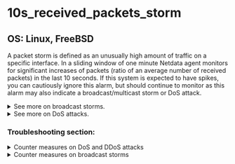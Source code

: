 # 10s_received_packets_storm

## OS: Linux, FreeBSD

A packet storm is defined as an unusually high amount of traffic on a specific interface. In a sliding window of one minute
Netdata agent monitors for significant increases of packets (ratio of an average number of received packets) in the last
10 seconds. If this system is expected to have spikes, you can cautiously ignore this alarm, but should continue to monitor as this 
alarm may also indicate a broadcast/multicast storm or DoS attack.

<details>
<summary>See more on broadcast storms.</summary>

A broadcast storm is the accumulation of broadcast and multicast traffic on a computer network. Extreme amounts of
broadcast traffic constitute a "broadcast storm". It can consume sufficient network resources so as to render the
network unable to transport normal traffic. Most commonly the cause is a switching loop in the Ethernet wiring topology.
As broadcasts and multicasts are forwarded by switches out of every port, the switch or switches will repeatedly
rebroadcast broadcast messages and flood the network. Since the Layer 2 header does not support a time to live (TTL)
value, if a frame is sent into a looped topology, it can loop forever.

</details>


<details>
<summary>See more on DoS attacks.</summary>

A Denial-of-Service (DoS) attack is an attack meant to shut down a machine or network, making it inaccessible to its
intended users. DoS attacks accomplish this by flooding the target with traffic, or sending it information that triggers
a crash. We can categorize the attacks into two types.

- Infrastructure Layer Attacks:

  Attacks at Layer 3 and 4 of the OSI model are typically categorized as Infrastructure layer attacks. The most common
  type of DDoS attack include vectors, like synchronized (SYN) floods, and other reflection attacks, like User Datagram
  Packet (UDP) floods. These attacks are usually large in volume and aim to overload the capacity of the network or the
  application servers. Fortunately, these are also the type of attacks that have clear signatures and are easier to
  detect.

- Application Layer Attacks:

  Attacks at Layer 6 and 7 of the OSI model, are often categorized as Application layer attacks. While these attacks are
  less common, they also tend to be more complex. These attacks are typically small in volume compared to the
  Infrastructure layer attacks, but tend to focus on particular expensive parts of the application, thereby making it
  unavailable for real users. Common examples of this type of attack include a flood of HTTP requests to a login page, or an expensive search API, or
  even Wordpress XML-RPC floods.
  
</details>


### Troubleshooting section:

</details>

<details>
<summary>Counter measures on DoS and DDoS attacks</summary>

- Use a service like Cloudflare. Cloudflare DDoS protection secures websites, applications, and entire networks while
  ensuring the performance of legitimate traffic is not compromised.

- Limit broadcasting. Often attacks will send requests to every device on the network, amplifying the attack. Limiting
  or turning off broadcast forwarding where possible can disrupt attacks. Users can also disable echo and chargen
  services where possible.

</details>


</details>

<details>

<summary>Counter measures on broadcast storms</summary>

- Switching loops are largely addressed through link aggregation, shortest path bridging, or spanning tree protocol. In
  Metro Ethernet rings, it is prevented using the Ethernet Ring Protection Switching (ERPS) or Ethernet Automatic
  Protection System (EAPS) protocols.

- You can filter broadcasts by Layer 3 equipment, most typically routers or even switches that employ advanced filtering.

- Routers and firewalls can be configured to detect and prevent maliciously inducted broadcast storms

</details>